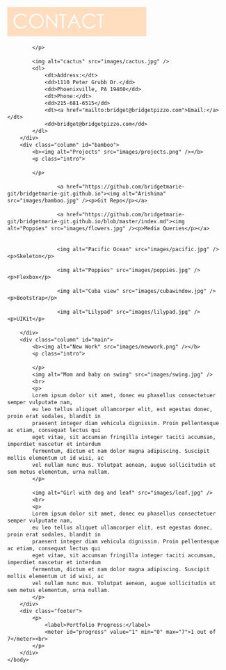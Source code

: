 <!DOCTYPE html>
<html lang="en">
	<head>
		<meta http-equiv="Content-Type" content="text/html; charset=utf-8" />
		<meta name="viewport" content="width=device-width, initial-scale=1" />
		<title>
			Portfolio
		</title>
		<link href="styles.css" rel="stylesheet" type="text/css" />
	</head>
	<body>
		<div class="header">
		</div>
		<div class="column" id="contact">
			<b><img alt="Contact" src="images/contact.png" /></b>
			<p class="intro">
				
			</p>
			
			<img alt="cactus" src="images/cactus.jpg" />				
			<dl>
				<dt>Address:</dt>
				<dd>1110 Peter Grubb Dr.</dd>
				<dd>Phoenixville, PA 19460</dd>
				<dt>Phone:</dt>
				<dd>215-681-6515</dd>
				<dt><a href="mailto:bridget@bridgetpizzo.com">Email:</a></dt>
				<dd>bridget@bridgetpizzo.com</dd>
			</dl>
		</div>
		<div class="column" id="bamboo">
			<b><img alt="Projects" src="images/projects.png" /></b>
			<p class="intro">
				
			</p>
				
					<a href="https://github.com/bridgetmarie-git/bridgetmarie-git.github.io"><img alt="Arishima" src="images/bamboo.jpg" /><p>Git Repo</p></a>
				
					<a href="https://github.com/bridgetmarie-git/bridgetmarie-git.github.io/blob/master/index.md"><img alt="Poppies" src="images/flowers.jpg" /><p>Media Queries</p></a>
				
				
					<img alt="Pacific Ocean" src="images/pacific.jpg" /><p>Skeleton</p>
				
					<img alt="Poppies" src="images/poppies.jpg" /><p>Flexbox</p>
			
					<img alt="Cuba view" src="images/cubawindow.jpg" /><p>Bootstrap</p>
			
					<img alt="Lilypad" src="images/lilypad.jpg" /><p>UIKit</p>
				
		</div>
		<div class="column" id="main">
			<b><img alt="New Work" src="images/newwork.png" /></b>
			<p class="intro">
				
			</p>
			<img alt="Mom and baby on swing" src="images/swing.jpg" />
			<br>
			<p>
			Lorem ipsum dolor sit amet, donec eu phasellus consectetuer semper vulputate nam, 
			eu leo tellus aliquet ullamcorper elit, est egestas donec, proin erat sodales, blandit in 
			praesent integer diam vehicula dignissim. Proin pellentesque ac etiam, consequat lectus qui 
			eget vitae, sit accumsan fringilla integer taciti accumsan, imperdiet nascetur et interdum 
			fermentum, dictum et nam dolor magna adipiscing. Suscipit mollis elementum ut id wisi, ac 
			vel nullam nunc mus. Volutpat aenean, augue sollicitudin ut sem metus elementum, urna nullam.
			</p>
			
			<img alt="Girl with dog and leaf" src="images/leaf.jpg" />
			<br>
			<p>
			Lorem ipsum dolor sit amet, donec eu phasellus consectetuer semper vulputate nam, 
			eu leo tellus aliquet ullamcorper elit, est egestas donec, proin erat sodales, blandit in 
			praesent integer diam vehicula dignissim. Proin pellentesque ac etiam, consequat lectus qui 
			eget vitae, sit accumsan fringilla integer taciti accumsan, imperdiet nascetur et interdum 
			fermentum, dictum et nam dolor magna adipiscing. Suscipit mollis elementum ut id wisi, ac 
			vel nullam nunc mus. Volutpat aenean, augue sollicitudin ut sem metus elementum, urna nullam.
			</p>
		</div>
		<div class="footer">
			<p>				
				<label>Portfolio Progress:</label>
				<meter id="progress" value="1" min="0" max="7">1 out of 7</meter><br>
			</p>
		</div>
	</body>
</html>
				
